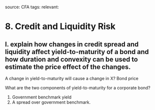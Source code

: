 source: CFA
tags: 
relevant: 

# 8. Credit and Liquidity Risk

## l. explain how changes in credit spread and liquidity affect yield-to-maturity of a bond and how duration and convexity can be used to estimate the price effect of the changes.

A change in yield-to-maturity will cause a change in X?
Bond price

What are the two components of yield-to-maturity for a corporate bond?
1. Government benchmark yield
2. A spread over government benchmark.

